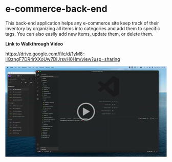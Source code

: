 # e-commerce-back-end

This back-end application helps any e-commerce site keep track of their inventory by organizing all items into categories and add them to specific tags. You can also easily add new items, update them, or delete them.

**Link to Walkthrough Video**

https://drive.google.com/file/d/1yM8-lIQzngF7DR4rXXoUw7DiJrsvH0Hm/view?usp=sharing


[![A video thumbnail shows the command-line employee management application](./Assets/video-ss.png)](https://drive.google.com/file/d/1yM8-lIQzngF7DR4rXXoUw7DiJrsvH0Hm/view?usp=sharing)